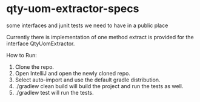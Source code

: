 # qty-uom-extractor-specs
some interfaces and junit tests we need to have in a public place

Currently there is implementation of one method extract is provided for the interface QtyUomExtractor.

How to Run:
1) Clone the repo.
2) Open IntelliJ and open the newly cloned repo.
3) Select auto-import and use the default gradle distribution.
4) ./gradlew clean build will build the project and run the tests as well.
5) ./gradlew test will run the tests.

